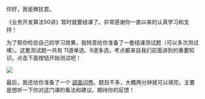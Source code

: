 你好，我是微扰君。

《业务开发算法50讲》暂时就要结课了。非常感谢你一直以来的认真学习和支持！

为了帮你检验自己的学习效果，我特意给你准备了一套结课测试题（可以多次测试噢）。这套测试题一共有 11道单选、9道多选，考点都来自我们前面讲到的重要知识。点击下面按钮开始测试吧！

[![](https://static001.geekbang.org/resource/image/28/a4/28d1be62669b4f3cc01c36466bf811a4.png?wh=1142*201)](http://time.geekbang.org/quiz/intro?act_id=2976&exam_id=7884)

最后，我还给你准备了一个 [调查问卷](https://jinshuju.net/f/HzWMHi)。题目不多，大概两分钟就可以填完，主要是想听一下你对这门课的看法和建议。期待你的反馈！